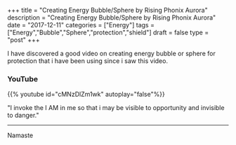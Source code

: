 +++
title = "Creating Energy Bubble/Sphere by Rising Phonix Aurora"
description = "Creating Energy Bubble/Sphere by Rising Phonix Aurora"
date = "2017-12-11"
categories = ["Energy"]
tags = ["Energy","Bubble","Sphere","protection","shield"]
draft = false
type = "post"
+++

I have discovered a good video on creating energy bubble or sphere for protection that i have been using since i saw this video.

### YouTube
{{% youtube id="cMNzDlZm1wk" autoplay="false"%}}

"I invoke the I AM in me so that i may be visible to opportunity and invisible to danger."

---

Namaste